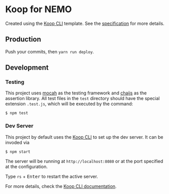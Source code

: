 # Koop for NEMO

Created using the [Koop CLI](https://github.com/koopjs/koop-cli) template.
See the [specification](https://koopjs.github.io/docs/usage/koop-core) for more details.

## Production

Push your commits, then `yarn run deploy`.

## Development

### Testing

This project uses [mocah](https://www.npmjs.com/package/mocha) as the testing framework and [chaijs](https://www.chaijs.com/) as the assertion library. All test files in the `test` directory should have the special extension `.test.js`, which will be executed by the command:

```
$ npm test
```

### Dev Server

This project by default uses the [Koop CLI](https://github.com/koopjs/koop-cli) to set up the dev server. It can be invoded via

```
$ npm start
```

The server will be running at `http://localhost:8080` or at the port specified at the configuration.

Type `rs` + <kbd>Enter</kbd> to restart the active server.

For more details, check the [Koop CLI documentation](https://github.com/koopjs/koop-cli/blob/master/README.md).
